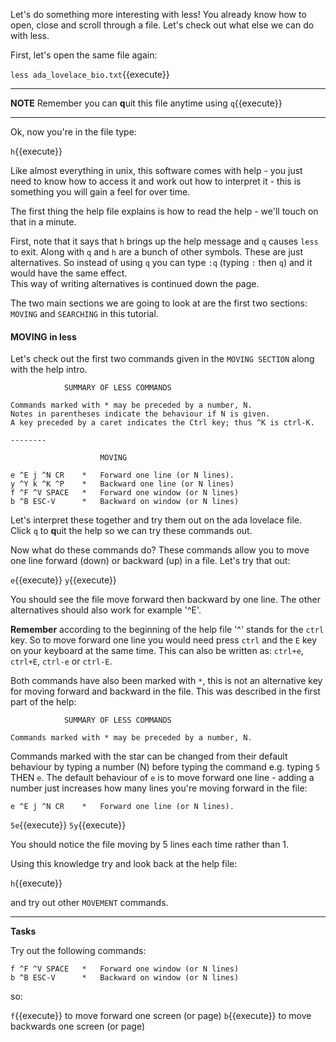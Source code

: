 Let's do something more interesting with less!  You already know how to open, 
close and scroll through a file. Let's check out what else we can do with less.

First, let's open the same file again:

`less ada_lovelace_bio.txt`{{execute}}

---
**NOTE**
Remember you can **q**uit this file anytime using `q`{{execute}}

---

Ok, now you're in the file type:

``h``{{execute}}

Like almost everything in unix, this software comes with help - you just need 
to know how to access it and work out how to interpret it - this is something 
you will gain a feel for over time.

The first thing the help file explains is how to read the help - we'll touch on 
that in a minute.  

First, note that it says that `h` brings up the help message 
and `q` causes `less` to exit.  Along with `q` and `h` are a bunch of other 
symbols. These are just alternatives.  So instead of using `q` you can type 
`:q` (typing `:` then `q`) and it would have the same effect.  
This way of writing alternatives is continued down the page.

The two main sections we are going to look at are the first two sections: 
`MOVING` and `SEARCHING` in this tutorial.  

#### MOVING in less

Let's check out the first two commands given in the 
`MOVING SECTION` along with the help intro.  

```
            SUMMARY OF LESS COMMANDS
            
Commands marked with * may be preceded by a number, N.
Notes in parentheses indicate the behaviour if N is given.
A key preceded by a caret indicates the Ctrl key; thus ^K is ctrl-K.

--------

                    MOVING

e ^E j ^N CR    *   Forward one line (or N lines).
y ^Y k ^K ^P    *   Backward one line (or N lines)
f ^F ^V SPACE   *   Forward one window (or N lines)
b ^B ESC-V      *   Backward on window (or N lines)
```

Let's interpret these together and try them out on the ada lovelace file.  
Click `q` to **q**uit the help so we can try these commands out.

Now what do these commands do?  These commands allow you to move one line 
forward (down) or backward (up) in a file. Let's try that out:

`e`{{execute}}
`y`{{execute}}

You should see the file move forward then backward by one line.  The other 
alternatives should also work for example '^E'.  

**Remember** according to the 
beginning of the help file '^' stands for the `ctrl` key. So to move forward 
one line you would need press `ctrl` and the `E` key on your keyboard at the 
same time.  This can also be written as: `ctrl+e`, `ctrl+E`, 
`ctrl-e` or `ctrl-E`.

Both commands have also been marked with `*`, this is not an alternative key 
for moving forward and backward in the file. This was described in the 
first part of the help:

```
            SUMMARY OF LESS COMMANDS
            
Commands marked with * may be preceded by a number, N.
```
Commands marked with the star can be changed from their default behaviour by 
typing a number (N) before typing the command e.g. typing `5` THEN `e`.  The 
 default behaviour of `e` is to move forward one line - adding a number just 
 increases how many lines you're moving forward in the file:
 
```
e ^E j ^N CR    *   Forward one line (or N lines).
```

`5e`{{execute}}
`5y`{{execute}}

You should notice the file moving by 5 lines each time rather than 1.

Using this knowledge try and look back at the help file:

`h`{{execute}}

and try out other `MOVEMENT` commands.

________
**Tasks**

Try out the following commands:

```
f ^F ^V SPACE   *   Forward one window (or N lines)
b ^B ESC-V      *   Backward on window (or N lines)
```

so:

`f`{{execute}} to move forward one screen (or page)
`b`{{execute}} to move backwards one screen (or page)
